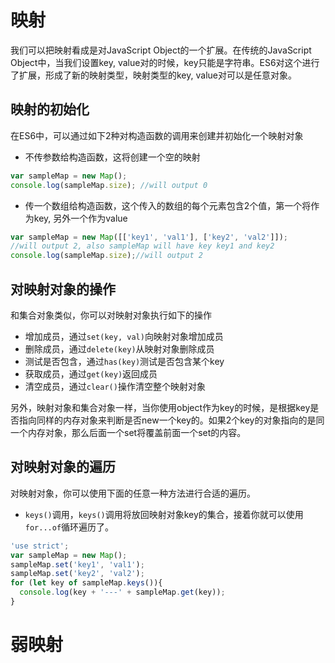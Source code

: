 # 映射  
我们可以把映射看成是对JavaScript Object的一个扩展。在传统的JavaScript Object中，当我们设置key, value对的时候，key只能是字符串。ES6对这个进行了扩展，形成了新的映射类型，映射类型的key, value对可以是任意对象。  

## 映射的初始化  
在ES6中，可以通过如下2种对构造函数的调用来创建并初始化一个映射对象  
* 不传参数给构造函数，这将创建一个空的映射  
```javascript  
var sampleMap = new Map();
console.log(sampleMap.size); //will output 0
```
* 传一个数组给构造函数，这个传入的数组的每个元素包含2个值，第一个将作为key, 另外一个作为value  
```javascript  
var sampleMap = new Map([['key1', 'val1'], ['key2', 'val2']]);
//will output 2, also sampleMap will have key key1 and key2
console.log(sampleMap.size);//will output 2
```

## 对映射对象的操作  
和集合对象类似，你可以对映射对象执行如下的操作  
* 增加成员，通过```set(key, val)```向映射对象增加成员  
* 删除成员，通过```delete(key)```从映射对象删除成员
* 测试是否包含，通过```has(key)```测试是否包含某个key
* 获取成员，通过```get(key)```返回成员
* 清空成员，通过```clear()```操作清空整个映射对象  

另外，映射对象和集合对象一样，当你使用object作为key的时候，是根据key是否指向同样的内存对象来判断是否new一个key的。如果2个key的对象指向的是同一个内存对象，那么后面一个set将覆盖前面一个set的内容。  

## 对映射对象的遍历  
对映射对象，你可以使用下面的任意一种方法进行合适的遍历。  
* ```keys()```调用，```keys()```调用将放回映射对象key的集合，接着你就可以使用```for...of```循环遍历了。  
```javascript   
'use strict';
var sampleMap = new Map();
sampleMap.set('key1', 'val1');
sampleMap.set('key2', 'val2');
for (let key of sampleMap.keys()){
  console.log(key + '---' + sampleMap.get(key));
}
```

# 弱映射  


